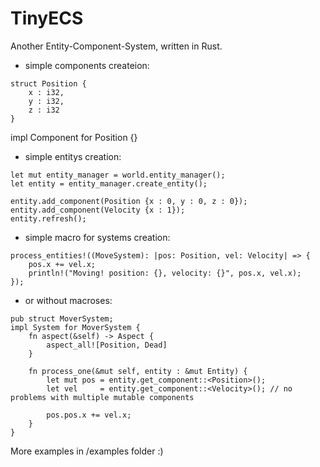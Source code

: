 TinyECS
=======

Another Entity-Component-System, written in Rust.

- simple components createion:
```
struct Position {
    x : i32,
    y : i32,
    z : i32
}
```
impl Component for Position {}

- simple entitys creation:

```
let mut entity_manager = world.entity_manager();
let entity = entity_manager.create_entity();

entity.add_component(Position {x : 0, y : 0, z : 0});
entity.add_component(Velocity {x : 1});
entity.refresh();
```

- simple macro for systems creation:
```
process_entities!((MoveSystem): |pos: Position, vel: Velocity| => {
    pos.x += vel.x;
    println!("Moving! position: {}, velocity: {}", pos.x, vel.x);
});
```

- or without macroses:
```
pub struct MoverSystem;
impl System for MoverSystem {
    fn aspect(&self) -> Aspect {
        aspect_all![Position, Dead]
    }

    fn process_one(&mut self, entity : &mut Entity) {
        let mut pos = entity.get_component::<Position>();
        let vel     = entity.get_component::<Velocity>(); // no problems with multiple mutable components

        pos.pos.x += vel.x;
    }
}
```


More examples in /examples folder :)